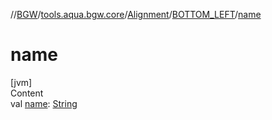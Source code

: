 //[BGW](../../../../index.md)/[tools.aqua.bgw.core](../../index.md)/[Alignment](../index.md)/[BOTTOM_LEFT](index.md)/[name](name.md)



# name  
[jvm]  
Content  
val [name](name.md): [String](https://kotlinlang.org/api/latest/jvm/stdlib/kotlin/-string/index.html)  



